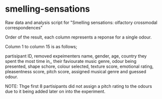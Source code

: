 # smelling-sensations
Raw data and analysis script for "Smelling sensations: olfactory crossmodal correspondences"

Order of the result, each column represents a reponse for a single odour.

Column 1 to column 15 is as follows;

partisipant ID, removed expeimenters name, gender, age, country they spent the most time in,, their faviourate music genre, odour being presented, shape schore, colour selected, texture score, emotional rating, pleasentness score, pitch score, assigned musical genre and guessed odour.

NOTE: Thge first 8 partisipants did not assign a pitch rating to the odours due to it being added later on into the experiment. 
